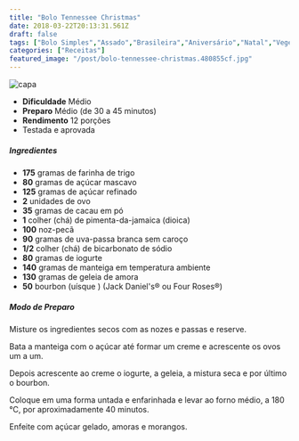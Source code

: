 ```yaml
---
title: "Bolo Tennessee Christmas"
date: 2018-03-22T20:13:31.561Z
draft: false
tags: ["Bolo Simples","Assado","Brasileira","Aniversário","Natal","Vegetariana"]
categories: ["Receitas"]
featured_image: "/post/bolo-tennessee-christmas.480855cf.jpg"
---
```


![capa](/post/bolo-tennessee-christmas.480855cf.jpg)

*   **Dificuldade** Médio
*   **Preparo** Médio (de 30 a 45 minutos)
*   **Rendimento** 12 porções
*   Testada e aprovada
    

##### Ingredientes

*   **175** gramas de farinha de trigo
*   **80** gramas de açúcar mascavo
*   **125** gramas de açúcar refinado
*   **2** unidades de ovo
*   **35** gramas de cacau em pó
*   **1** colher (chá) de pimenta-da-jamaica (dioica)
*   **100** noz-pecã
*   **90** gramas de uva-passa branca sem caroço
*   **1/2** colher (chá) de bicarbonato de sódio
*   **80** gramas de iogurte
*   **140** gramas de manteiga em temperatura ambiente
*   **130** gramas de geleia de amora
*   **50** bourbon (uísque ) (Jack Daniel's® ou Four Roses®)

##### Modo de Preparo

Misture os ingredientes secos com as nozes e passas e reserve.

Bata a manteiga com o açúcar até formar um creme e acrescente os ovos um a um.

Depois acrescente ao creme o iogurte, a geleia, a mistura seca e por último o bourbon.

Coloque em uma forma untada e enfarinhada e levar ao forno médio, a 180 °C, por aproximadamente 40 minutos.

Enfeite com açúcar gelado, amoras e morangos.
